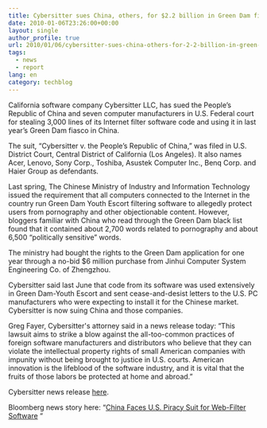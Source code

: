 ```yaml
---
title: Cybersitter sues China, others, for $2.2 billion in Green Dam fiasco
date: 2010-01-06T23:26:00+00:00
layout: single
author_profile: true
url: 2010/01/06/cybersitter-sues-china-others-for-2-2-billion-in-green-dam-fiasco/
tags:
  - news
  - report
lang: en
category: techblog
---
```

California software company Cybersitter LLC, has sued the People’s Republic of China and seven computer manufacturers in U.S. Federal court for stealing 3,000 lines of its Internet filter software code and using it in last year’s Green Dam fiasco in China.

The suit, “Cybersitter v. the People’s Republic of China,” was filed in U.S. District Court, Central District of California (Los Angeles). It also names Acer, Lenovo, Sony Corp., Toshiba, Asustek Computer Inc., Benq Corp. and Haier Group as defendants.

Last spring, The Chinese Ministry of Industry and Information Technology issued the requirement that all computers connected to the Internet in the country run Green Dam Youth Escort filtering software to allegedly protect users from pornography and other objectionable content. However, bloggers familiar with China who read through the Green Dam black list found that it contained about 2,700 words related to pornography and about 6,500 “politically sensitive” words.

The ministry had bought the rights to the Green Dam application for one year through a no-bid $6 million purchase from Jinhui Computer System Engineering Co. of Zhengzhou.

Cybersitter said last June that code from its software was used extensively in Green Dam-Youth Escort and sent cease-and-desist letters to the U.S. PC manufacturers who were expecting to install it for the Chinese market. Cybersitter is now suing China and those companies.

Greg Fayer, Cybersitter's attorney said in a news release today: “This lawsuit aims to strike a blow against the all-too-common practices of foreign software manufacturers and distributors who believe that they can violate the intellectual property rights of small American companies with impunity without being brought to justice in U.S. courts. American innovation is the lifeblood of the software industry, and it is vital that the fruits of those labors be protected at home and abroad.”

Cybersitter news release [here](http://www.earthtimes.org/articles/show/us-company-cybersitter-llc-files,1107398.shtml).

Bloomberg news story here: “[China Faces U.S. Piracy Suit for Web-Filter Software](http://www.bloomberg.com/apps/news?pid=20601089&sid=aNIdesOuVmfg) “